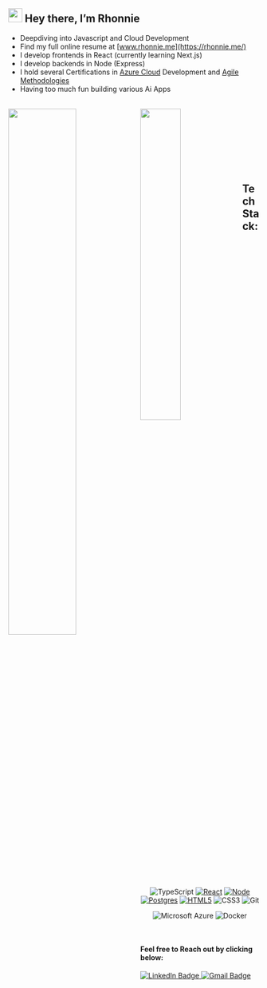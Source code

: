 ## <img src="https://media.giphy.com/media/hvRJCLFzcasrR4ia7z/giphy.gif" width="28"> Hey there, I’m Rhonnie
- Deepdiving into Javascript and Cloud Development
- Find my full online resume at [www.rhonnie.me](https://rhonnie.me/)
- I develop frontends in React (currently learning Next.js)
- I develop backends in Node (Express)
- I hold several Certifications in [Azure Cloud](https://www.credly.com/badges/d13881e2-8cac-48aa-b429-9dd4b19aea0e?source=linked_in_profile) Development and [Agile Methodologies](https://courses.minnalearn.com/certificate/en/agile/5a867cbd-4841-444a-ab67-9a49879ac7f3)
- Having too much fun building various Ai Apps
<div>
  <br>
<img align='left' width='52%' src="https://git-stats-tdft.vercel.app/api?username=rhonnieal&include_all_commits=false&count_private=true&show_icons=true&hide=stars,issues&theme=aura_dark" />

<img align='left' width='40%' src="https://git-stats-tdft.vercel.app/api/top-langs/?username=rhonnieal&layout=compact&theme=aura_dark" />

<br>
<br>
<br>
<br>
<br>
<br>
<br>
 

## Tech Stack:

<div align="center">
  
![TypeScript](https://img.shields.io/badge/typescript-%23007ACC.svg?style=for-the-badge&logo=typescript&logoColor=white)
[![React](https://img.shields.io/badge/React-20232A?style=for-the-badge&logo=react&logoColor=61DAFB)](#)
[![Node](https://img.shields.io/badge/Node.js-43853D?style=for-the-badge&logo=node.js&logoColor=white)](#)
[![Postgres](https://img.shields.io/badge/PostgreSQL-316192?style=for-the-badge&logo=postgresql&logoColor=white)](#)
[![HTML5](https://img.shields.io/badge/HTML5-E34F26?style=for-the-badge&logo=html5&logoColor=white)](#)
![CSS3](https://img.shields.io/static/v1?style=for-the-badge&message=CSS3&color=1572B6&logo=CSS3&logoColor=FFFFFF&label=)
![Git](https://img.shields.io/static/v1?style=for-the-badge&message=Git&color=F05032&logo=Git&logoColor=FFFFFF&label=)


![Microsoft Azure](https://img.shields.io/static/v1?style=for-the-badge&message=Microsoft+Azure&color=0078D4&logo=Microsoft+Azure&logoColor=FFFFFF&label=)
![Docker](https://img.shields.io/static/v1?style=for-the-badge&message=Docker&color=2496ED&logo=Docker&logoColor=FFFFFF&label=)

</div>
<br>

  
#### Feel free to Reach out by clicking below:
<div align="left">
  <a href="https://www.linkedin.com/in/rhonnie-allan"Lets link up>
    <img src="https://img.shields.io/badge/LinkedIn-blue?style=for-the-badge&logo=linkedin&logoColor=white" alt="LinkedIn Badge"/>
  </a>
  <a href="mailto: rhonnieallan@gmail.com"Shoot me an email>
    <img src="https://img.shields.io/static/v1?style=for-the-badge&message=Gmail&color=EA4335&logo=Gmail&logoColor=FFFFFF&label=" alt="Gmail Badge"/>
  </a>
</div>
</div>

